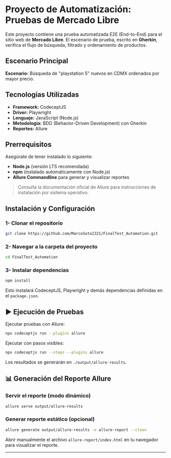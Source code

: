 # Proyecto de Automatización: Pruebas de Mercado Libre

Este proyecto contiene una prueba automatizada E2E (End-to-End) para el sitio web de **Mercado Libre**. El escenario de prueba, escrito en **Gherkin**, verifica el flujo de búsqueda, filtrado y ordenamiento de productos.

## Escenario Principal

**Escenario:** Búsqueda de "playstation 5" nuevos en CDMX ordenados por mayor precio.

## Tecnologías Utilizadas

- **Framework:** CodeceptJS
- **Driver:** Playwright
- **Lenguaje:** JavaScript (Node.js)
- **Metodología:** BDD (Behavior-Driven Development) con Gherkin
- **Reportes:** Allure

## Prerrequisitos

Asegúrate de tener instalado lo siguiente:

- **Node.js** (versión LTS recomendada)
- **npm** (instalado automáticamente con Node.js)
- **Allure Commandline** para generar y visualizar reportes

> Consulta la documentación oficial de Allure para instrucciones de instalación por sistema operativo.

## Instalación y Configuración

### 1- Clonar el repositorio

```bash
git clone https://github.com/MarcoSoto1321/FinalTest_Automation.git
```

### 2- Navegar a la carpeta del proyecto

```bash
cd FinalTest_Automation
```

### 3- Instalar dependencias

```bash
npm install
```

Esto instalará CodeceptJS, Playwright y demás dependencias definidas en el `package.json`.

## ▶️ Ejecución de Pruebas

Ejecutar pruebas con Allure:

```bash
npx codeceptjs run --plugins allure
```

Ejecutar con pasos visibles:

```bash
npx codeceptjs run --steps --plugins allure
```

Los resultados se generarán en `./output/allure-results`.

## 📊 Generación del Reporte Allure

### Servir el reporte (modo dinámico)

```bash
allure serve output/allure-results
```

### Generar reporte estático (opcional)

```bash
allure generate output/allure-results -o allure-report --clean
```

Abrir manualmente el archivo `allure-report/index.html` en tu navegador para visualizar el reporte.

---
